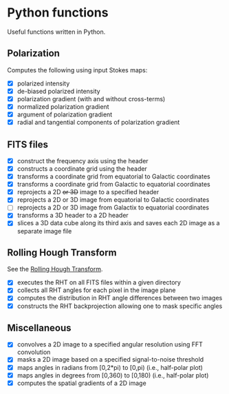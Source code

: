 # Python functions

Useful functions written in Python.

## Polarization

Computes the following using input Stokes maps:
* [x] polarized intensity
* [x] de-biased polarized intensity
* [x] polarization gradient (with and without cross-terms)
* [x] normalized polarization gradient
* [x] argument of polarization gradient
* [x] radial and tangential components of polarization gradient

## FITS files

* [x] construct the frequency axis using the header
* [x] constructs a coordinate grid using the header
* [x] transforms a coordinate grid from equatorial to Galactic coordinates
* [x] transforms a coordinate grid from Galactic to equatorial coordinates
* [x] reprojects a 2D ~~or 3D~~ image to a specified header
* [x] reprojects a 2D or 3D image from equatorial to Galactic coordinates
* [ ] reprojects a 2D or 3D image from Galactix to equatorial coordinates
* [x] transforms a 3D header to a 2D header
* [x] slices a 3D data cube along its third axis and saves each 2D image as a separate image file

## Rolling Hough Transform
See the [Rolling Hough Transform](https://github.com/seclark/RHT).
* [x] executes the RHT on all FITS files within a given directory
* [x] collects all RHT angles for each pixel in the image plane
* [x] computes the distribution in RHT angle differences between two images
* [x] constructs the RHT backprojection allowing one to mask specific angles

## Miscellaneous

* [x] convolves a 2D image to a specified angular resolution using FFT convolution
* [x] masks a 2D image based on a specified signal-to-noise threshold
* [x] maps angles in radians from \[0,2*pi) to \[0,pi) (i.e., half-polar plot)
* [x] maps angles in degrees from \[0,360) to \[0,180) (i.e., half-polar plot)
* [x] computes the spatial gradients of a 2D image
